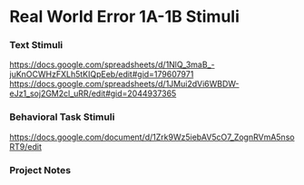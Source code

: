 # Real World Error 1A-1B Stimuli

### Text Stimuli
https://docs.google.com/spreadsheets/d/1NlQ_3maB_-juKnOCWHzFXLh5tKIQpEeb/edit#gid=179607971
https://docs.google.com/spreadsheets/d/1JMui2dVi6WBDW-eJz1_soj2GM2cl_uRR/edit#gid=2044937365

### Behavioral Task Stimuli
https://docs.google.com/document/d/1Zrk9Wz5iebAV5cO7_ZognRVmA5nsoRT9/edit


### Project Notes

